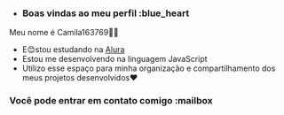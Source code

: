 - ### Boas vindas ao meu perfil :blue_heart

Meu nome é Camila163769🧑‍🎓

- E😊stou estudando na [Alura](https://www.alura.com.br)
- Estou me desenvolvendo na linguagem JavaScript
- Utilizo esse espaço para minha organização e compartilhamento dos meus projetos desenvolvidos❤️

### Você pode entrar em contato comigo :mailbox




<!---
Camila163769/Camila163769 is a ✨ special ✨ repository because its `README.md` (this file) appears on your GitHub profile.
You can click the Preview link to take a look at your changes.
--->
